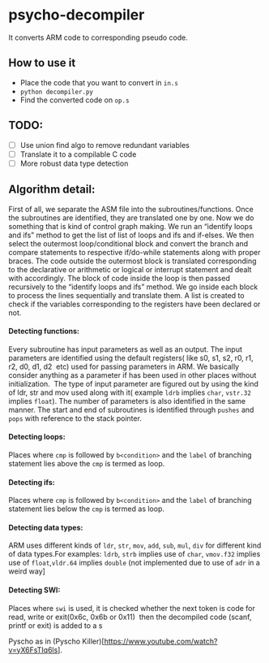# psycho-decompiler
It converts ARM code to corresponding pseudo code. 

## How to use it

- Place the code that you want to convert in `in.s`
- `python decompiler.py`
- Find the converted code on `op.s`

## TODO:

- [ ] Use union find algo to remove redundant variables
- [ ] Translate it to a compilable C code
- [ ] More robust data type detection

## Algorithm detail: 

First of all, we separate the ASM file into the subroutines/functions. Once the subroutines are identified, they are translated one by one. Now we do something
that is kind of control graph making. We run an “identify loops and ifs” method to get the list of list of loops and ifs and if-elses. We then select the outermost loop/conditional block and convert the branch and compare statements
to respective if/do-while statements along with proper braces. The code outside the outermost block is translated corresponding to the declarative or arithmetic or logical or interrupt
statement and dealt with accordingly. The block of code inside the loop is then passed recursively to the “identify loops and ifs” method. We go inside each block to process the lines sequentially and translate them. A list is created to check if the
variables corresponding to the registers have been declared or not.

#### Detecting functions:
Every subroutine has input parameters as well as an output. The input parameters are identified using the default registers( like s0, s1, s2, r0, r1, r2, d0, d1, d2 ​ etc) used for passing parameters in
ARM. We basically consider anything as a  parameter if has been used in other places without initialization. ​ The type of input parameter are figured out by using the kind of ldr, str and mov
used along with it( example `ldrb` implies `char`, `vstr.32` implies `float`). The number of parameters is also identified in the same manner. The start and end of subroutines is identified through
`pushes` and `pops` with reference to the stack pointer.

#### Detecting loops:
Places where `cmp​` is followed by `b<condition>`​ and the `label`​ of branching statement lies above​ the `cmp`​ is termed as loop.

#### Detecting ifs:
Places where `cmp`​ is followed by `b<condition>`​ and the `label`​ of branching statement lies below​ the `cmp`​ is termed as loop.

#### Detecting data types:
ARM uses different kinds of `ldr`, `str`, `mov`, `add`, `sub`, `mul`, `div` for different kind of data types.For examples: `ldrb`, `strb` implies use of `char`, `vmov.f32` implies use of `float`,​ `vldr.64` implies `double` (not implemented due to use of `adr` in a  weird way]

#### Detecting SWI:
Places where `swi` is used, it is checked whether the next token is code for read, write or exit(0x6c, 0x6b or 0x11) ​ then the decompiled code (scanf, printf or exit) is added to a  s


Pyscho as in (Pyscho Killer)[https://www.youtube.com/watch?v=yX6FsTIq6ls]. 
